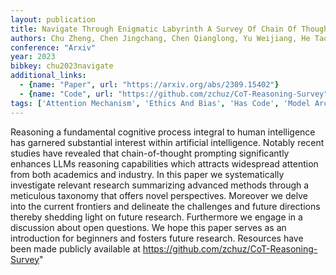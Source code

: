 ```yaml
---
layout: publication
title: Navigate Through Enigmatic Labyrinth A Survey Of Chain Of Thought Reasoning&#58; Advances, Frontiers And Future
authors: Chu Zheng, Chen Jingchang, Chen Qianglong, Yu Weijiang, He Tao, Wang Haotian, Peng Weihua, Liu Ming, Qin Bing, Liu Ting
conference: "Arxiv"
year: 2023
bibkey: chu2023navigate
additional_links:
  - {name: "Paper", url: "https://arxiv.org/abs/2309.15402"}
  - {name: "Code", url: "https://github.com/zchuz/CoT-Reasoning-Survey"}
tags: ['Attention Mechanism', 'Ethics And Bias', 'Has Code', 'Model Architecture', 'Prompting', 'Survey Paper']
---
```

Reasoning a fundamental cognitive process integral to human intelligence has garnered substantial interest within artificial intelligence. Notably recent studies have revealed that chain-of-thought prompting significantly enhances LLMs reasoning capabilities which attracts widespread attention from both academics and industry. In this paper we systematically investigate relevant research summarizing advanced methods through a meticulous taxonomy that offers novel perspectives. Moreover we delve into the current frontiers and delineate the challenges and future directions thereby shedding light on future research. Furthermore we engage in a discussion about open questions. We hope this paper serves as an introduction for beginners and fosters future research. Resources have been made publicly available at https://github.com/zchuz/CoT-Reasoning-Survey"
